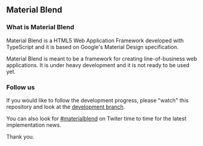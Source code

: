 ## Material Blend

### What is Material Blend
Material Blend is a HTML5 Web Application Framework developed with TypeScript
and it is based on Google's Material Design specification.

Material Blend is meant to be a framework for creating line-of-business web
applications. It is under heavy development and it is not ready to be used yet.

### Follow us
If you would like to follow the development progress, please "watch" this
repository and look at the [development branch](https://github.com/blendsdk/material-blend/tree/devel).

You can also look for [#materialblend](https://twitter.com/search?q=materialblend&src=typd)
on Twiter time to time for the latest implementation news.

Thank you.